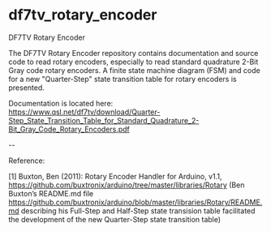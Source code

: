 # df7tv_rotary_encoder
DF7TV Rotary Encoder

The DF7TV Rotary Encoder repository contains documentation and source code to read rotary encoders, especially to read standard quadrature 2-Bit Gray code rotary encoders.
A finite state machine diagram (FSM) and code for a new "Quarter-Step" state transition table for rotary encoders is presented.

Documentation is located here: https://www.qsl.net/df7tv/download/Quarter-Step_State_Transition_Table_for_Standard_Quadrature_2-Bit_Gray_Code_Rotary_Encoders.pdf
 
--

Reference:

[1] Buxton, Ben (2011): Rotary Encoder Handler for Arduino, v1.1,
https://github.com/buxtronix/arduino/tree/master/libraries/Rotary
(Ben Buxton’s README.md file
 https://github.com/buxtronix/arduino/blob/master/libraries/Rotary/README.md
 describing his Full-Step and Half-Step state transision table 
 facilitated the development of the new Quarter-Step state transition table)
 

